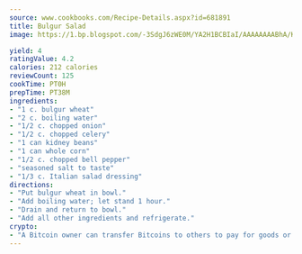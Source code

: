 ```yaml
---
source: www.cookbooks.com/Recipe-Details.aspx?id=681891
title: Bulgur Salad
image: https://1.bp.blogspot.com/-3SdgJ6zWE0M/YA2H1BCBIaI/AAAAAAAABhA/KLu9yTsYBMkJQudB_uFGwTypBtmTiBfZgCLcBGAsYHQ/s320/4.png

yield: 4
ratingValue: 4.2
calories: 212 calories
reviewCount: 125
cookTime: PT0H
prepTime: PT38M
ingredients:
- "1 c. bulgur wheat"
- "2 c. boiling water"
- "1/2 c. chopped onion"
- "1/2 c. chopped celery"
- "1 can kidney beans"
- "1 can whole corn"
- "1/2 c. chopped bell pepper"
- "seasoned salt to taste"
- "1/3 c. Italian salad dressing"
directions:
- "Put bulgur wheat in bowl."
- "Add boiling water; let stand 1 hour."
- "Drain and return to bowl."
- "Add all other ingredients and refrigerate."
crypto:
- "A Bitcoin owner can transfer Bitcoins to others to pay for goods or services."
---
```

